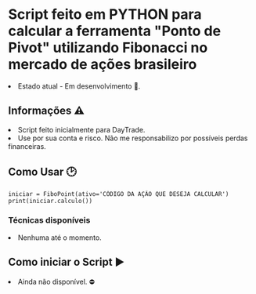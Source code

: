 <h1>Script feito em PYTHON para calcular a ferramenta "Ponto de Pivot" utilizando Fibonacci no mercado de ações brasileiro</h1>

<li>Estado atual - Em desenvolvimento 📴.
  
  
  <h2>Informações ⚠️</h2>
  
  <li>Script feito inicialmente para DayTrade.
  <li>Use por sua conta e risco. Não me responsabilizo por possíveis perdas financeiras.
    
  <h2>Como Usar 🕑</h2>
    <pre><code>iniciar = FiboPoint(ativo='CÓDIGO DA AÇÃO QUE DESEJA CALCULAR') print(iniciar.calculo())</code></pre>
      
<h3>Técnicas disponíveis</h3>
    <li>Nenhuma até o momento.
  <h2>Como iniciar o Script ▶️</h2>
    <li>Ainda não disponível. ⛔
